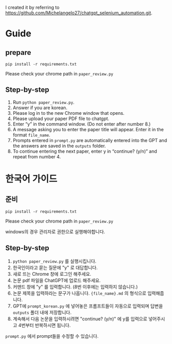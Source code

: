I created it by referring to https://github.com/Michelangelo27/chatgpt_selenium_automation.git.


# Guide
## prepare

```
pip install -r requirements.txt
```
Please check your chrome path in `paper_review.py`


## Step-by-step
1. Run `python paper_review.py`.
2. Answer if you are korean.
3. Please log in to the new Chrome window that opens.
4. Please upload your paper PDF file to chatgpt.
5. Enter “y” in the command window. (Do not enter after number 8.)
6. A message asking you to enter the paper title will appear. Enter it in the format `file_name`.
7. Prompts entered in `prompt.py` are automatically entered into the GPT and the answers are saved in the `outputs` folder.
8. To continue entering the next paper, enter y in “continue? (y/n)” and repeat from number 4.

# 

# 한국어 가이드
## 준비

```
pip install -r requirements.txt
```
Please check your chrome path in `paper_review.py`

windows의 경우 관리자로 권한으로 실행해야합니다.
## Step-by-step

1. `python paper_review.py` 를 실행시킵니다.
2. 한국인이라고 묻는 질문에 "y" 로 대답합니다.
3. 새로 뜨는 Chrome 창에 로그인 해주세요.
4. 논문 pdf 파일을 ChatGPT에 업로드 해주세요.
5. 커맨드 창에 "y" 를 입력합니다. (8번 이후에는 입력하지 않습니다.)
6. 논문 제목을 입력하라는 문구가 나옵니다. `{file_name}.md` 의 형식으로 입력해줍니다. 
7. GPT에 `prompt_korean.py` 에 넣어놓은 프롬프트들이 자동으로 입력되며 답변을 `outputs` 폴더 내에 저장합니다.
8. 계속해서 다음 논문을 입력하시려면 "continue? (y/n)" 에 y를 입력으로 넣어주시고 4번부터 반복하시면 됩니다.


`prompt.py` 에서 prompt들을 수정할 수 있습니다.